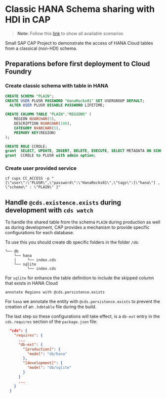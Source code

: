 # Classic HANA Schema sharing with HDI in CAP

> **Note**: Follow this [link](https://github.com/stockbal/cap-samples/tree/main) to show all available scenarios

Small SAP CAP Project to demonstrate the access of HANA Cloud tables from a classical (non-HDI) schema.

## Preparations before first deployment to Cloud Foundry

### Create classic schema with table in HANA

```sql
CREATE SCHEMA "PLAIN";
CREATE USER PLUSR PASSWORD "HanaRocks01" SET USERGROUP DEFAULT;
  ALTER USER PLUSR DISABLE PASSWORD LIFETIME;

CREATE COLUMN TABLE "PLAIN"."REGIONS" (
	REGION NVARCHAR(5),
	DESCRIPTION NVARCHAR(100),
	CATEGORY NVARCHAR(5),
	PRIMARY KEY(REGION)
);

CREATE ROLE CCROLE;
grant  SELECT, UPDATE, INSERT, DELETE, EXECUTE, SELECT METADATA ON SCHEMA "PLAIN" TO CCROLE with grant option;
grant  CCROLE to PLUSR with admin option;
```

### Create user provided service

```shell
cf cups CC_ACCESS -p "{\"user\":\"PLUSR\",\"password\":\"HanaRocks01\",\"tags\":[\"hana\"] , \"schema\" : \"PLAIN\" }"
```

## Handle `@cds.existence.exists` during development with `cds watch`

To handle the shared table from the schema `PLAIN` during production as well as during development, CAP provides a mechanism to provide specific configurations for each database.

To use this you should create db specific folders in the folder `/db`:

```
└── db
    └── hana
    |     └── index.cds
    └── sqlite
          └── index.cds
```

For `sqlite` for enhance the table definition to include the skipped column that exists in HANA Cloud

```cds
annotate Regions with @cds.persistence.exists
```

For `hana` we annotate the entity with `@cds.persistence.exists` to prevent the creation of an `.hdbtable` file during the build.

The last step so these configurations will take effect, is a `db-ext` entry in the `cds.requires` section of the `package.json` file:

```json
  "cds": {
	"requires": {
	  ...
      "db-ext": {
        "[production]": {
          "model": "db/hana"
        },
        "[development]": {
          "model": "db/sqlite"
        }
      }
	  ...
	}
  }
```
